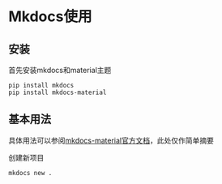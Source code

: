 # Mkdocs使用
## 安装
首先安装mkdocs和material主题
```shell
pip install mkdocs
pip install mkdocs-material
```

## 基本用法
具体用法可以参阅[mkdocs-material官方文档](https://squidfunk.github.io/mkdocs-material/getting-started/)，此处仅作简单摘要

创建新项目
```shell
mkdocs new .
```
